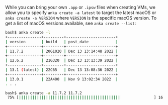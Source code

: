 ---
---

While you can bring your own `.app` or `.ipsw` files when creating VMs, we allow you to specify `anka create -a latest` to target the latest macOS or `anka create -a VERSION` where `VERSION` is the specific macOS version. To get a list of macOS versions available, see `anka create --list`:

```bash
bash$ anka create -l
+---------------+---------+----------------------+
| version       | build   | post_date            |
+---------------+---------+----------------------+
| 11.7.2        | 20G1020 | Dec 13 13:14:48 2022 |
+---------------+---------+----------------------+
| 12.6.2        | 21G320  | Dec 13 13:13:39 2022 |
+---------------+---------+----------------------+
| 13.1 (latest) | 22C65   | Dec 13 13:08:36 2022 |
+---------------+---------+----------------------+
| 13.0.1        | 22A400  | Nov 9 13:02:34 2022  |
. . .

bash$ anka create -a 11.7.2 11.7.2
 75% [|||||||||||||||||||||||||||||||||||||||||||||               ] 16:15 ETA
```